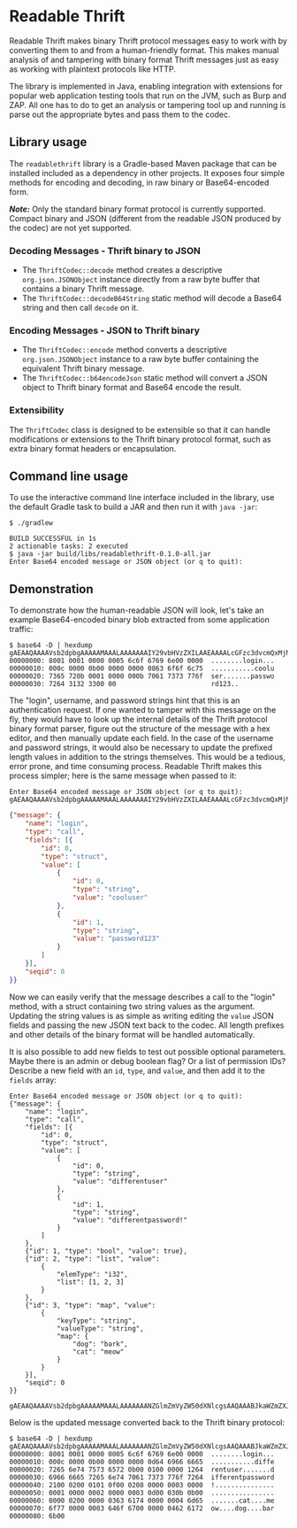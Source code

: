 # Readable Thrift

Readable Thrift makes binary Thrift protocol messages easy to work with by converting them
to and from a human-friendly format. This makes manual analysis of and tampering with binary format Thrift
messages just as easy as working with plaintext protocols like HTTP.

The library is implemented in Java, enabling integration with extensions for popular web
application testing tools that run on the JVM, such as Burp and ZAP. All one has to do to get an analysis or tampering
tool up and running is parse out the appropriate bytes and pass them to the codec.


## Library usage

The `readablethrift` library is a Gradle-based Maven package that can be
installed included as a dependency in other projects. It exposes four simple
methods for encoding and decoding, in raw binary or Base64-encoded form.

***Note:*** Only the standard binary format protocol is currently supported.
Compact binary and JSON (different from the readable JSON produced by the codec)
are not yet supported.


### Decoding Messages - Thrift binary to JSON

* The `ThriftCodec::decode` method creates a descriptive `org.json.JSONObject`
  instance directly from a raw byte buffer that contains a binary Thrift message.
* The `ThriftCodec::decodeB64String` static method will decode a Base64 string
  and then call `decode` on it.


### Encoding Messages - JSON to Thrift binary

* The `ThriftCodec::encode` method converts a descriptive `org.json.JSONObject` instance to a raw
  byte buffer containing the equivalent Thrift binary message.
* The `ThriftCodec::b64encodeJson` static method will convert a JSON object
  to Thrift binary format and Base64 encode the result.

### Extensibility

The `ThriftCodec` class is designed to be extensible so that it can handle
modifications or extensions to the Thrift binary protocol format, such as extra
binary format headers or encapsulation.


## Command line usage

To use the interactive command line interface included in the library,
use the default Gradle task to build a JAR and then run it with
`java -jar`:

```console
$ ./gradlew

BUILD SUCCESSFUL in 1s
2 actionable tasks: 2 executed
$ java -jar build/libs/readablethrift-0.1.0-all.jar 
Enter Base64 encoded message or JSON object (or q to quit): 
```


## Demonstration

To demonstrate how the human-readable JSON will look, let's take an example Base64-encoded binary blob
extracted from some application traffic:

```console
$ base64 -D | hexdump
gAEAAQAAAAVsb2dpbgAAAAAMAAALAAAAAAAIY29vbHVzZXILAAEAAAALcGFzc3dvcmQxMjMAAA==
00000000: 8001 0001 0000 0005 6c6f 6769 6e00 0000  ........login...
00000010: 000c 0000 0b00 0000 0000 0863 6f6f 6c75  ...........coolu
00000020: 7365 720b 0001 0000 000b 7061 7373 776f  ser.......passwo
00000030: 7264 3132 3300 00                        rd123..
```

The "login", username, and password strings hint that this is an authentication request.
If one wanted to tamper with this message on the fly, they would have to look up the internal details of
the Thrift protocol binary format parser, figure out the structure of the message with a hex editor,
and then manually update each field. In the case of the username and password strings, it would also be necessary to
update the prefixed length values in addition to the strings themselves. This would be a tedious, error prone,
and time consuming process. Readable Thrift makes this process simpler; here is the same message when passed to it:

```
Enter Base64 encoded message or JSON object (or q to quit): gAEAAQAAAAVsb2dpbgAAAAAMAAALAAAAAAAIY29vbHVzZXILAAEAAAALcGFzc3dvcmQxMjMAAA==
```

```json
{"message": {
    "name": "login",
    "type": "call",
    "fields": [{
        "id": 0,
        "type": "struct",
        "value": [
            {
                "id": 0,
                "type": "string",
                "value": "cooluser"
            },
            {
                "id": 1,
                "type": "string",
                "value": "password123"
            }
        ]
    }],
    "seqid": 0
}}
```

Now we can easily verify that the message describes a call to the "login" method, with a struct
containing two string values as the argument. Updating the string values is as simple as writing
editing the `value` JSON fields and passing the new JSON text back to the codec.
All length prefixes and other details of the binary format will be handled automatically.

It is also possible to add new fields to test out possible optional parameters.
Maybe there is an admin or debug boolean flag? Or a list of permission IDs?
Describe a new field with an `id`, `type`, and `value`, and then add it to
the `fields` array:

```
Enter Base64 encoded message or JSON object (or q to quit): {"message": {
    "name": "login",
    "type": "call",
    "fields": [{
        "id": 0,
        "type": "struct",
        "value": [
            {
                "id": 0,
                "type": "string",
                "value": "differentuser"
            },
            {
                "id": 1,
                "type": "string",
                "value": "differentpassword!"
            }
        ]
    },
    {"id": 1, "type": "bool", "value": true},
    {"id": 2, "type": "list", "value":
        {
            "elemType": "i32",
            "list": [1, 2, 3]
        }
    },
    {"id": 3, "type": "map", "value":
        {
            "keyType": "string",
            "valueType": "string",
            "map": {
                "dog": "bark",
                "cat": "meow"
            }
        }
    }],
    "seqid": 0
}}
```

```
gAEAAQAAAAVsb2dpbgAAAAAMAAALAAAAAAANZGlmZmVyZW50dXNlcgsAAQAAABJkaWZmZXJlbnRwYXNzd29yZCEAAgABAQ8AAggAAAADAAAAAQAAAAIAAAADDQADCwsAAAACAAAAA2NhdAAAAARtZW93AAAAA2RvZwAAAARiYXJrAA==
```

Below is the updated message converted back to the Thrift binary protocol:

```console
$ base64 -D | hexdump
gAEAAQAAAAVsb2dpbgAAAAAMAAALAAAAAAANZGlmZmVyZW50dXNlcgsAAQAAABJkaWZmZXJlbnRwYXNzd29yZCEAAgABAQ8AAggAAAADAAAAAQAAAAIAAAADDQADCwsAAAACAAAAA2NhdAAAAARtZW93AAAAA2RvZwAAAARiYXJrAA==
00000000: 8001 0001 0000 0005 6c6f 6769 6e00 0000  ........login...
00000010: 000c 0000 0b00 0000 0000 0d64 6966 6665  ...........diffe
00000020: 7265 6e74 7573 6572 0b00 0100 0000 1264  rentuser.......d
00000030: 6966 6665 7265 6e74 7061 7373 776f 7264  ifferentpassword
00000040: 2100 0200 0101 0f00 0208 0000 0003 0000  !...............
00000050: 0001 0000 0002 0000 0003 0d00 030b 0b00  ................
00000060: 0000 0200 0000 0363 6174 0000 0004 6d65  .......cat....me
00000070: 6f77 0000 0003 646f 6700 0000 0462 6172  ow....dog....bar
00000080: 6b00
```
